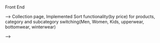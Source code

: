 Front End

--> Collection page, Implemented Sort functionality(by price) for products, category and subcategory switching(Men, Women, Kids, upperwear, bottomwear, winterwear)

-->
